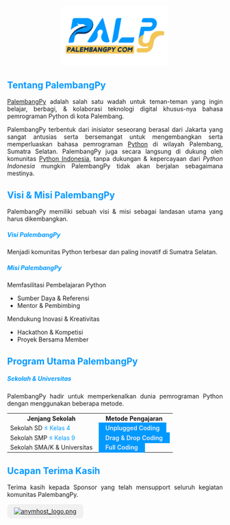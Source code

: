 <p align="center" style="padding-top:1rem;">
<img src="logo.png" alt="palembangpy_logo.png" width="250" />
</p>

<h2 style="color:#0099ff;font-weight:700;">Tentang PalembangPy</h2>

<p align="justify">
<a href="https://palembangpy.com/">PalembangPy</a> adalah salah satu wadah untuk teman-teman yang ingin belajar, berbagi, & kolaborasi teknologi digital khusus-nya bahasa pemrograman Python di kota Palembang.
</p>

<p align="justify">
PalembangPy terbentuk dari inisiator seseorang berasal dari Jakarta yang sangat antusias serta bersemangat untuk mengembangkan serta memperluaskan bahasa pemrograman <a href="https://python.org/">Python</a> di wilayah Palembang, Sumatra Selatan. PalembangPy juga secara langsung di dukung oleh komunitas <a href="https://python.or.id/">Python Indonesia</a>, tanpa dukungan & kepercayaan dari <i>Python Indonesia</i> mungkin PalembangPy tidak akan berjalan sebagaimana mestinya.
</p>

<h2 style="color:#0099ff;font-weight:700;">Visi & Misi PalembangPy</h2>

<p align="justify">
PalembangPy memiliki sebuah visi & misi sebagai landasan utama yang harus dikembangkan.
</p>

<h5 style="color:#0099ff;font-weight:700;">Visi PalembangPy</h5>

<p align="justify">
Menjadi komunitas Python terbesar dan paling inovatif di Sumatra Selatan.</p>

<h5 style="color:#0099ff;font-weight:700;">Misi PalembangPy</h5>

<p>Memfasilitasi Pembelajaran Python</p>

<ul>
    <li>Sumber Daya & Referensi</li>
    <li>Mentor & Pembimbing</li>
</ul>

<p>Mendukung Inovasi & Kreativitas</p>

<ul>
    <li>Hackathon & Kompetisi</li>
    <li>Proyek Bersama Member</li>
</ul>

<h2 style="color:#0099ff;font-weight:700;">Program Utama PalembangPy</h2>

<h5 style="color:#0099ff;font-weight:700;">Sekolah & Universitas</h5>

<p align="justify">PalembangPy hadir untuk memperkenalkan dunia pemrograman Python dengan menggunakan beberapa metode.</p>

<table>
<th>Jenjang Sekolah</th>
<th>Metode Pengajaran</th>
<tr>
    <td>Sekolah SD <span style="color:#0099ff;">&le; Kelas 4</span></td>
    <td><mark style="padding:.25rem 1rem; color:#f1f2f3; font-weight:600; background-color:#0099ff;">Unplugged Coding</mark></td>
</tr>
<tr>
    <td>Sekolah SMP <span style="color:#0099ff;">&le; Kelas 9</span></td>
    <td><mark style="padding:.25rem 1rem; color:#f1f2f3; font-weight:600; background-color:#0099ff;">Drag & Drop Coding</mark></td>
</tr>
<tr>
    <td>Sekolah SMA/K & Universitas</td>
    <td><mark style="padding:.25rem 1rem; color:#f1f2f3; font-weight:600; background-color:#0099ff;">Full Coding</mark></td>
</tr>
</table>

<h2 style="color:#0099ff;font-weight:700;">Ucapan Terima Kasih</h2>

<p align="justify">Terima kasih kepada Sponsor yang telah mensupport seluruh kegiatan komunitas PalembangPy.</p>

<p style="display:flex; align-items:center; width:100%; gap:1rem;">
    <a href="https://anymhost.id/" target="_blank" style="background-color:#f1f1f1; padding:0.5rem 1rem; border-radius:.5rem;">
        <img src="https://cdn.anymhost.id/logo-anymhost-new.png" alt="anymhost_logo.png" width="150" />
    </a>
</p>
